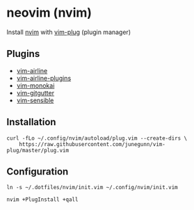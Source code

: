 # neovim (nvim)

Install [nvim][url-nvim] with [vim-plug][url-vim-plug] (plugin manager)

## Plugins

*   [vim-airline][url-vim-airline]
*   [vim-airline-plugins][url-vim-airline-plugins]
*   [vim-monokai][url-vim-monokai]
*   [vim-gitgutter][url-vim-gitgutter]
*   [vim-sensible][url-vim-sensible]

## Installation

```shell
curl -fLo ~/.config/nvim/autoload/plug.vim --create-dirs \
    https://raw.githubusercontent.com/junegunn/vim-plug/master/plug.vim
```

## Configuration

`ln -s ~/.dotfiles/nvim/init.vim ~/.config/nvim/init.vim`

`nvim +PlugInstall +qall`

[url-nvim]:https://github.com/neovim/neovim
[url-vim-plug]:https://github.com/junegunn/vim-plug
[url-vim-airline]:https://github.com/vim-airline/vim-airline
[url-vim-airline-plugins]:https://github.com/vim-airline/vim-airline
[url-vim-monokai]:https://github.com/sickill/vim-monokai
[url-vim-gitgutter]:https://github.com/airblade/vim-gitgutter
[url-vim-sensible]:https://github.com/tpope/vim-sensible

